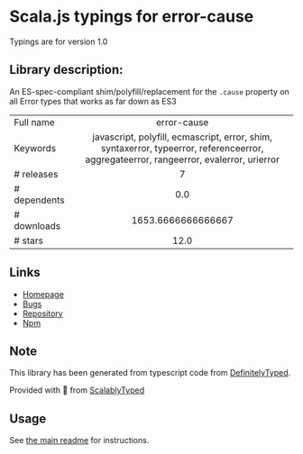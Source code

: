 
# Scala.js typings for error-cause

Typings are for version 1.0

## Library description:
An ES-spec-compliant shim/polyfill/replacement for the `.cause` property on all Error types that works as far down as ES3

|                    |                 |
| ------------------ | :-------------: |
| Full name          | error-cause |
| Keywords           | javascript, polyfill, ecmascript, error, shim, syntaxerror, typeerror, referenceerror, aggregateerror, rangeerror, evalerror, urierror |
| # releases         | 7 |
| # dependents       | 0.0 |
| # downloads        | 1653.6666666666667 |
| # stars            | 12.0 |

## Links
- [Homepage](https://github.com/es-shims/error-cause#readme)
- [Bugs](https://github.com/es-shims/error-cause/issues)
- [Repository](https://github.com/es-shims/error-cause)
- [Npm](https://www.npmjs.com/package/error-cause)
    


## Note
This library has been generated from typescript code from [DefinitelyTyped](https://definitelytyped.org).

Provided with :purple_heart: from [ScalablyTyped](https://github.com/oyvindberg/ScalablyTyped)

## Usage
See [the main readme](../../readme.md) for instructions.


